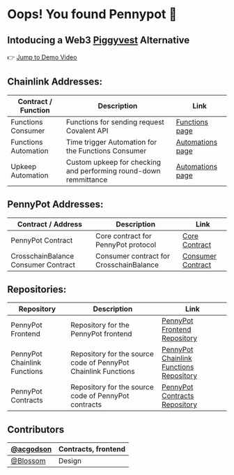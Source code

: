 # Oops! You found Pennypot 👋

## Intoducing a Web3 [Piggyvest](https://www.piggyvest.com/) Alternative

👉 [Jump to Demo Video](https://vimeo.com/914498235)


## Chainlink Addresses:
| Contract / Function | Description | Link |
|---------------------|-------------|------|
| Functions Consumer | Functions for sending request Covalent API | [Functions page](https://functions.chain.link/fuji/4233) |
| Functions Automation | Time trigger Automation for the Functions Consumer | [Automations page](https://automation.chain.link/fuji/50625497470718620040927126046488806300930126174897538209216825636089171753517) |
| Upkeep Automation | Custom upkeep for checking and performing round-down remmittance | [Automations page](https://automation.chain.link/fuji/89143717676279788888437264212349404831895971323878060988780425227416816301472) |

## PennyPot Addresses:
| Contract / Address | Description | Link |
|--------------------|-------------|------|
| PennyPot Contract | Core contract for PennyPot protocol | [Core Contract](https://etherscan.io/address/0xE64bC8B0aE893dDE5E2a5268ddde2bb79BE0c80b) |
| CrosschainBalance Consumer Contract | Consumer contract for CrosschainBalance | [Consumer Contract](https://etherscan.io/address/0xCf5c2BBDDD52B85891e0d9Ae8E98649B25Fb8955) |


## Repositories:
| Repository | Description | Link |
|------------|-------------|------|
| PennyPot Frontend | Repository for the PennyPot frontend | [PennyPot Frontend Repository](https://github.com/penny-pot/pennypot) |
| PennyPot Chainlink Functions | Repository for the source code of PennyPot Chainlink Functions | [PennyPot Chainlink Functions Repository](https://github.com/penny-pot/penny-functions) |
| PennyPot Contracts | Repository for the source code of PennyPot contracts | [PennyPot Contracts Repository](https://github.com/penny-pot/penny-contracts) |


## Contributors
| [@acgodson]() | Contracts, frontend |
| ------------- | ------------------- |
| [@Blossom]()  | Design              |
